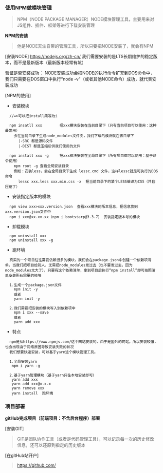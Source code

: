 ### 使用NPM做模块管理
> NPM（NODE PACKAGE MANAGER）NODE模块管理工具，主要用来对JS组件、插件、框架等进行下载安装管理

**NPM的安装**
> 他是NODE天生自带的管理工具，所以只要把NODE安装了，就会有NPM

[安装NODE]
  https://nodejs.org/zh-cn/
  我们需要安装的是LTS长期维护的稳定版本，而不是最新版本（最新版本经常有坑）

  验证是否安装成功：
    NODE安装成功会把NODE的执行命令扩充到DOS命令中，我们只需要在DOS窗口中执行“node -v”（或者其他NODE命令）成功，就代表安装成功

[NPM的使用]
  - 安装模块
  ```
    //=>可以把install简写为i

    npm insatll xxx        把xxx模块安装在当前目录下（只有当前项目可以使用：这种最常用）
      会在当前目录下生成node_modules文件夹，我们下载的模块就在该目录下
        |-SRC 都是源码文件
        |-DIST 都是压缩后供我们使用的文件

    npm install xxx -g     把xxx模块安装在全局目录下（所有项目都可以使用：基于命令使用）
      npm root -g 查看全局安装目录
      例如：安装less，会在全局目录下生成 lessc.cmd 文件，这样lessc就是可执行的DOS命令
        lessc xxx.less xxx.min.css -x  把当前目录下的某个LESS编译为CSS（并且压缩了）
  ```

  - 安装指定版本的模块
  ```
    npm view xxx>xxx.version.json  查看xxx模块的版本信息，把信息放到xxx.version.json文件中
    npm i xxx@xx.xx.xx（npm i bootstarp@3.3.7） 安装指定版本号的模块
  ```

  - 卸载模块
  ```
    npm uninstall xxx
    npm uninstall xxx -g
  ```

  - 跑环境
  ```
    真实的一个项目往往需要依赖很多的模块，我们会在package.json中创建一个依赖项清单，当我们把项目给别人，无需把node_modules发过去（也不要发过去，因为node_modules太大了），只要有这个依赖清单，拿到项目后执行“npm install”即可按照清单安装所有需要的模块

    1.生成一个package.json文件
      npm init -y
      或者
      yarn init -y

    2.我们需要把安装的模块写入到依赖项中
      npm i xxx --save
      或者
      yarn add xxx
  ```

  - 特点
  ```
    npm是从https://www.npmjs.com/这个网站安装的，由于是国外的网站，所以安装较慢，也会出现由于网络原因导致安装失败的状况
    我们想要快速安装，可以基于yarn这个模块管理工具。

    1.全局安装yarn
     npm i yarn -g

    2.基于yarn管理模块（基于yarn只往本地安装即可）
     yarn add xxx
     yarn add xxx@x.x.x
     yarn remove xxx
     yarn install  跑环境
  ```

### 项目部署
**gitHub完成项目（前端项目：不含后台程序）部署**

[安装GIT]
> GIT是团队协作工具（或者是代码管理工具），可以记录每一次的历史修改信息，还可以还原到指定的历史版本

[在gitHub站开户]
> https://github.com/












